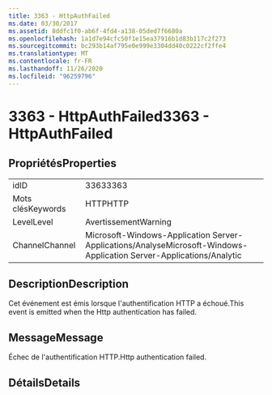 ```yaml
---
title: 3363 - HttpAuthFailed
ms.date: 03/30/2017
ms.assetid: 8ddfc1f0-ab6f-4fd4-a138-05ded7f6680a
ms.openlocfilehash: 1a1d7e94cfc50f1e15ea37916b1d83b117c2f273
ms.sourcegitcommit: bc293b14af795e0e999e3304dd40c0222cf2ffe4
ms.translationtype: MT
ms.contentlocale: fr-FR
ms.lasthandoff: 11/26/2020
ms.locfileid: "96259796"
---
```

# <a name="3363---httpauthfailed"></a><span data-ttu-id="792aa-102">3363 - HttpAuthFailed</span><span class="sxs-lookup"><span data-stu-id="792aa-102">3363 - HttpAuthFailed</span></span>

## <a name="properties"></a><span data-ttu-id="792aa-103">Propriétés</span><span class="sxs-lookup"><span data-stu-id="792aa-103">Properties</span></span>  
  
|||  
|-|-|  
|<span data-ttu-id="792aa-104">id</span><span class="sxs-lookup"><span data-stu-id="792aa-104">ID</span></span>|<span data-ttu-id="792aa-105">3363</span><span class="sxs-lookup"><span data-stu-id="792aa-105">3363</span></span>|  
|<span data-ttu-id="792aa-106">Mots clés</span><span class="sxs-lookup"><span data-stu-id="792aa-106">Keywords</span></span>|<span data-ttu-id="792aa-107">HTTP</span><span class="sxs-lookup"><span data-stu-id="792aa-107">HTTP</span></span>|  
|<span data-ttu-id="792aa-108">Level</span><span class="sxs-lookup"><span data-stu-id="792aa-108">Level</span></span>|<span data-ttu-id="792aa-109">Avertissement</span><span class="sxs-lookup"><span data-stu-id="792aa-109">Warning</span></span>|  
|<span data-ttu-id="792aa-110">Channel</span><span class="sxs-lookup"><span data-stu-id="792aa-110">Channel</span></span>|<span data-ttu-id="792aa-111">Microsoft-Windows-Application Server-Applications/Analyse</span><span class="sxs-lookup"><span data-stu-id="792aa-111">Microsoft-Windows-Application Server-Applications/Analytic</span></span>|  
  
## <a name="description"></a><span data-ttu-id="792aa-112">Description</span><span class="sxs-lookup"><span data-stu-id="792aa-112">Description</span></span>  

 <span data-ttu-id="792aa-113">Cet événement est émis lorsque l'authentification HTTP a échoué.</span><span class="sxs-lookup"><span data-stu-id="792aa-113">This event is emitted when the Http authentication has failed.</span></span>  
  
## <a name="message"></a><span data-ttu-id="792aa-114">Message</span><span class="sxs-lookup"><span data-stu-id="792aa-114">Message</span></span>  

 <span data-ttu-id="792aa-115">Échec de l'authentification HTTP.</span><span class="sxs-lookup"><span data-stu-id="792aa-115">Http authentication failed.</span></span>  
  
## <a name="details"></a><span data-ttu-id="792aa-116">Détails</span><span class="sxs-lookup"><span data-stu-id="792aa-116">Details</span></span>
